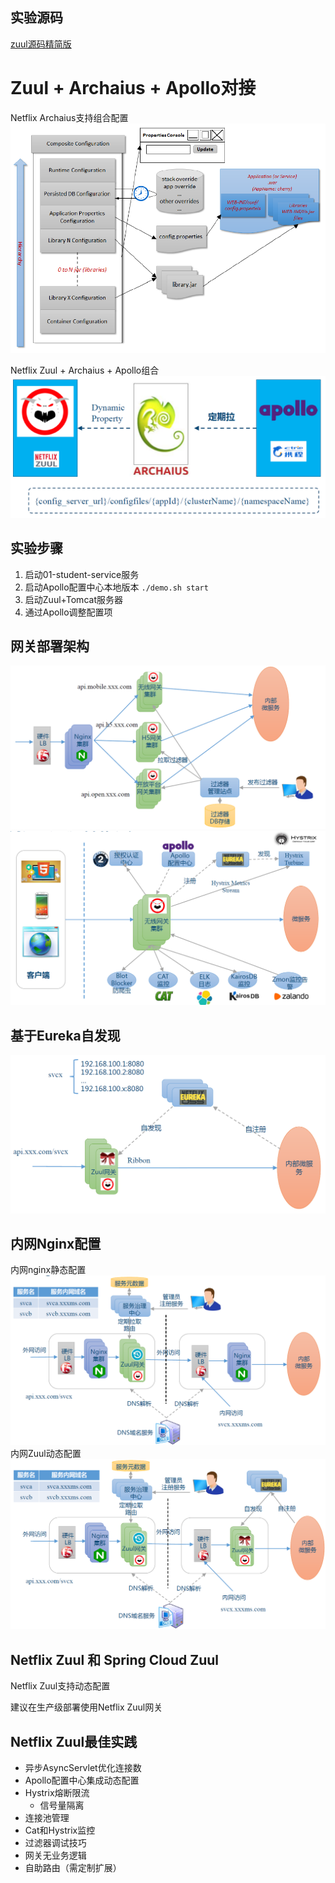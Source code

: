 ## 实验源码

[zuul源码精简版](https://github.com/spring2go/s2g-zuul)

# Zuul + Archaius + Apollo对接

Netflix Archaius支持组合配置
![Netflix Archaius组合配置](./resources/images/Netflix%20Archaius.png)

Netflix Zuul + Archaius + Apollo组合
![Zuul对接Apollo](./resources/images/Zuul+Archaius+Apollo.png)


## 实验步骤

1. 启动01-student-service服务
2. 启动Apollo配置中心本地版本 `./demo.sh start`
3. 启动Zuul+Tomcat服务器
4. 通过Apollo调整配置项

## 网关部署架构
![网关部署架构](./resources/images/网关部署架构.png)
![网关生产级部署实践](./resources/images/网关生产级部署实践.png)

## 基于Eureka自发现
![基于Eureka自发现](./resources/images/基于Eureka自发现.png)

## 内网Nginx配置
内网nginx静态配置
![内网Nginx静态配置](./resources/images/内网Nginx静态配置.png)
内网Zuul动态配置
![内网Zuul动态配置](./resources/images/内网Zuul动态配置.png)

## Netflix Zuul 和 Spring Cloud Zuul
Netflix Zuul支持动态配置

建议在生产级部署使用Netflix Zuul网关

## Netflix Zuul最佳实践
* 异步AsyncServlet优化连接数
* Apollo配置中心集成动态配置
* Hystrix熔断限流
    * 信号量隔离
* 连接池管理
* Cat和Hystrix监控
* 过滤器调试技巧
* 网关无业务逻辑
* 自助路由（需定制扩展）